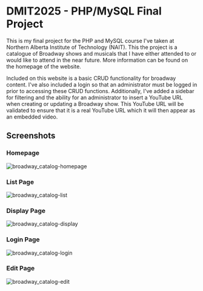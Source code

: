 # DMIT2025 - PHP/MySQL Final Project
This is my final project for the PHP and MySQL course I've taken at Northern Alberta Institute of Technology (NAIT). This
the project is a catalogue of Broadway shows and musicals that I have either attended to or would like to attend in the near future.
More information can be found on the homepage of the website.

Included on this website is a basic CRUD functionality for broadway content. I've also included a login so that an
administrator must be logged in prior to accessing these CRUD functions. Additionally, I've added a sidebar for filtering
and the ability for an administrator to insert a YouTube URL when creating or updating a Broadway show. This YouTube URL will
be validated to ensure that it is a real YouTube URL which it will then appear as an embedded video.

## Screenshots
### Homepage
![broadway_catalog-homepage](https://user-images.githubusercontent.com/21271240/39798010-fa8e6496-531b-11e8-89d7-d9a2f5055322.png)
### List Page
![broadway_catalog-list](https://user-images.githubusercontent.com/21271240/39798055-2ce06dc2-531c-11e8-9035-65eb4aac9a7a.png)
### Display Page
![broadway_catalog-display](https://user-images.githubusercontent.com/21271240/39798068-378ca8e4-531c-11e8-873e-bc40d743ae9b.png)
### Login Page
![broadway_catalog-login](https://user-images.githubusercontent.com/21271240/39798074-3f04674c-531c-11e8-9d74-f9adf9c78a67.png)
### Edit Page
![broadway_catalog-edit](https://user-images.githubusercontent.com/21271240/39798093-46dda104-531c-11e8-8d8b-8c5ea050aa2c.png)
